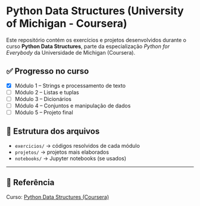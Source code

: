 # Python Data Structures (University of Michigan - Coursera)

Este repositório contém os exercícios e projetos desenvolvidos durante o curso **Python Data Structures**, parte da especialização *Python for Everybody* da Universidade de Michigan (Coursera).

## ✅ Progresso no curso
- [x] Módulo 1 – Strings e processamento de texto
- [ ] Módulo 2 – Listas e tuplas
- [ ] Módulo 3 – Dicionários
- [ ] Módulo 4 – Conjuntos e manipulação de dados
- [ ] Módulo 5 – Projeto final

## 📂 Estrutura dos arquivos
- `exercicios/` → códigos resolvidos de cada módulo
- `projetos/` → projetos mais elaborados
- `notebooks/` → Jupyter notebooks (se usados)

---

## 🔗 Referência
Curso: [Python Data Structures (Coursera)](https://www.coursera.org/learn/python-data)
